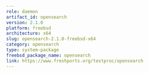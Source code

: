 ```yaml
---
role: daemon
artifact_id: opensearch
version: 2.1.0
platform: freebsd
architecture: x64
slug: opensearch-2.1.0-freebsd-x64
category: opensearch
type: system-package
freebsd_package_name: opensearch
link: https://www.freshports.org/textproc/opensearch
---
```

